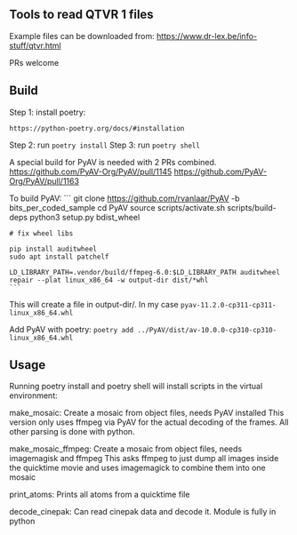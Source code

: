 ## Tools to read QTVR 1 files


Example files can be downloaded from:
https://www.dr-lex.be/info-stuff/qtvr.html

PRs welcome

## Build

Step 1: install poetry:

    https://python-poetry.org/docs/#installation

Step 2: run `poetry install`
Step 3: run `poetry shell`

A special build for PyAV is needed with 2 PRs combined.
    https://github.com/PyAV-Org/PyAV/pull/1145
    https://github.com/PyAV-Org/PyAV/pull/1163


To build PyAV:
    ```
    git clone https://github.com/rvanlaar/PyAV -b bits_per_coded_sample
    cd PyAV
    source scripts/activate.sh
    scripts/build-deps
    python3 setup.py bdist_wheel
    
    # fix wheel libs

    pip install auditwheel
    sudo apt install patchelf

    LD_LIBRARY_PATH=.vendor/build/ffmpeg-6.0:$LD_LIBRARY_PATH auditwheel repair --plat linux_x86_64 -w output-dir dist/*whl
    ```

This will create a file in output-dir/. In my case `pyav-11.2.0-cp311-cp311-linux_x86_64.whl`

Add PyAV with poetry:
    ```
    poetry add ../PyAV/dist/av-10.0.0-cp310-cp310-linux_x86_64.whl
    ```

## Usage

Running poetry install and poetry shell will install scripts in the virtual environment:

make_mosaic:
    Create a mosaic from object files, needs PyAV installed
    This version only uses ffmpeg via PyAV for the actual decoding of the frames.
    All other parsing is done with python.

make_mosaic_ffmpeg:
    Create a mosaic from object files, needs imagemagisk and ffmpeg
    This asks ffmpeg to just dump all images inside the quicktime movie
    and uses imagemagick to combine them into one mosaic

print_atoms:
    Prints all atoms from a quicktime file

decode_cinepak:
    Can read cinepak data and decode it. Module is fully in python
